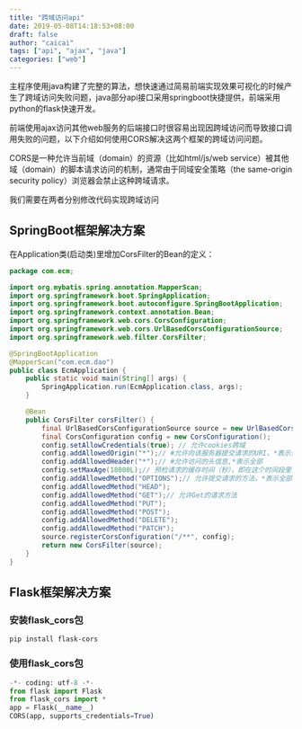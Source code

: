 ```yaml
---
title: "跨域访问api"
date: 2019-05-08T14:18:53+08:00
draft: false
author: "caicai"
tags: ["api", "ajax", "java"]
categories: ["web"]
---
```


主程序使用java构建了完整的算法，想快速通过简易前端实现效果可视化的时候产生了跨域访问失败问题，java部分api接口采用springboot快捷提供，前端采用python的flask快速开发。

前端使用ajax访问其他web服务的后端接口时很容易出现因跨域访问而导致接口调用失败的问题，以下介绍如何使用CORS解决这两个框架的跨域访问问题。

CORS是一种允许当前域（domain）的资源（比如html/js/web service）被其他域（domain）的脚本请求访问的机制，通常由于同域安全策略（the same-origin security policy）浏览器会禁止这种跨域请求。

我们需要在两者分别修改代码实现跨域访问

## SpringBoot框架解决方案

在Application类(启动类)里增加CorsFilter的Bean的定义：
```java
package com.ecm;

import org.mybatis.spring.annotation.MapperScan;
import org.springframework.boot.SpringApplication;
import org.springframework.boot.autoconfigure.SpringBootApplication;
import org.springframework.context.annotation.Bean;
import org.springframework.web.cors.CorsConfiguration;
import org.springframework.web.cors.UrlBasedCorsConfigurationSource;
import org.springframework.web.filter.CorsFilter;

@SpringBootApplication
@MapperScan("com.ecm.dao")
public class EcmApplication {
    public static void main(String[] args) {
        SpringApplication.run(EcmApplication.class, args);
    }

    @Bean
    public CorsFilter corsFilter() {
        final UrlBasedCorsConfigurationSource source = new UrlBasedCorsConfigurationSource();
        final CorsConfiguration config = new CorsConfiguration();
        config.setAllowCredentials(true); // 允许cookies跨域
        config.addAllowedOrigin("*");// #允许向该服务器提交请求的URI，*表示全部允许，在SpringMVC中，如果设成*，会自动转成当前请求头中的Origin
        config.addAllowedHeader("*");// #允许访问的头信息,*表示全部
        config.setMaxAge(18000L);// 预检请求的缓存时间（秒），即在这个时间段里，对于相同的跨域请求不会再预检了
        config.addAllowedMethod("OPTIONS");// 允许提交请求的方法，*表示全部允许
        config.addAllowedMethod("HEAD");
        config.addAllowedMethod("GET");// 允许Get的请求方法
        config.addAllowedMethod("PUT");
        config.addAllowedMethod("POST");
        config.addAllowedMethod("DELETE");
        config.addAllowedMethod("PATCH");
        source.registerCorsConfiguration("/**", config);
        return new CorsFilter(source);
    }
}
```
## Flask框架解决方案
### 安装flask_cors包
`pip install flask-cors`

### 使用flask_cors包
```python
-*- coding: utf-8 -*-
from flask import Flask
from flask_cors import *
app = Flask(__name__)
CORS(app, supports_credentials=True)
```

